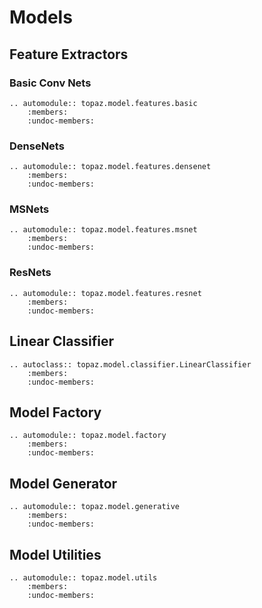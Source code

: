 # Models

## Feature Extractors

### Basic Conv Nets
```{eval-rst}
.. automodule:: topaz.model.features.basic
    :members:
    :undoc-members:
```

### DenseNets
```{eval-rst}
.. automodule:: topaz.model.features.densenet
    :members:
    :undoc-members:
```

### MSNets
```{eval-rst}
.. automodule:: topaz.model.features.msnet
    :members:
    :undoc-members:
```

### ResNets
```{eval-rst}
.. automodule:: topaz.model.features.resnet
    :members:
    :undoc-members:
```

## Linear Classifier
```{eval-rst}
.. autoclass:: topaz.model.classifier.LinearClassifier
    :members:
    :undoc-members:
```

## Model Factory
```{eval-rst}
.. automodule:: topaz.model.factory
    :members:
    :undoc-members:
```

## Model Generator
```{eval-rst}
.. automodule:: topaz.model.generative
    :members:
    :undoc-members:
```

## Model Utilities
```{eval-rst}
.. automodule:: topaz.model.utils
    :members:
    :undoc-members:
```